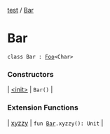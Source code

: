 [test](test/index) / [Bar](test/-bar/index)

# Bar

`class Bar : `[`Foo`](test/-foo/index)`<Char>`

### Constructors

| [&lt;init&gt;](test/-bar/-init-) | `Bar()` |

### Extension Functions

| [xyzzy](test/xyzzy) | `fun `[`Bar`](test/-bar/index)`.xyzzy(): Unit` |

